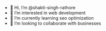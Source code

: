 - 👋 Hi, I’m @shakti-singh-rathore
- 👀 I’m interested in web development
- 🌱 I’m currently learning seo optimization
- 💞️ I’m looking to collaborate with businesses

<!---
shakti-singh-rathore/shakti-singh-rathore is a ✨ special ✨ repository because its `README.md` (this file) appears on your GitHub profile.
You can click the Preview link to take a look at your changes.
--->
